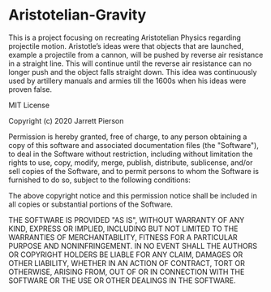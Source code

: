 # Aristotelian-Gravity
This is a project focusing on recreating Aristotelian Physics regarding projectile motion. Aristotle’s ideas were that objects that are launched, example a projectile from a cannon, will be pushed by reverse air resistance in a straight line. This will continue until the reverse air resistance can no longer push and the object falls straight down. This idea was continuously used by artillery manuals and armies till the 1600s when his ideas were proven false.

MIT License

Copyright (c) 2020 Jarrett Pierson

Permission is hereby granted, free of charge, to any person obtaining a copy
of this software and associated documentation files (the "Software"), to deal
in the Software without restriction, including without limitation the rights
to use, copy, modify, merge, publish, distribute, sublicense, and/or sell
copies of the Software, and to permit persons to whom the Software is
furnished to do so, subject to the following conditions:

The above copyright notice and this permission notice shall be included in all
copies or substantial portions of the Software.

THE SOFTWARE IS PROVIDED "AS IS", WITHOUT WARRANTY OF ANY KIND, EXPRESS OR
IMPLIED, INCLUDING BUT NOT LIMITED TO THE WARRANTIES OF MERCHANTABILITY,
FITNESS FOR A PARTICULAR PURPOSE AND NONINFRINGEMENT. IN NO EVENT SHALL THE
AUTHORS OR COPYRIGHT HOLDERS BE LIABLE FOR ANY CLAIM, DAMAGES OR OTHER
LIABILITY, WHETHER IN AN ACTION OF CONTRACT, TORT OR OTHERWISE, ARISING FROM,
OUT OF OR IN CONNECTION WITH THE SOFTWARE OR THE USE OR OTHER DEALINGS IN THE
SOFTWARE.
